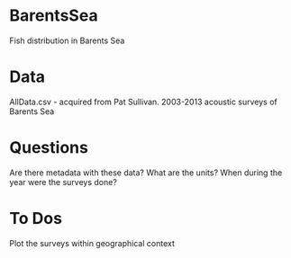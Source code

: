 # BarentsSea
Fish distribution in Barents Sea

# Data
AllData.csv - acquired from Pat Sullivan. 2003-2013 acoustic surveys of Barents Sea

# Questions
Are there metadata with these data? What are the units? When during the year were the surveys done?

# To Dos
Plot the surveys within geographical context